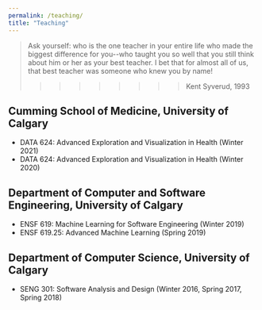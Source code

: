 ```yaml
---
permalink: /teaching/
title: "Teaching"
---
```


>Ask yourself: who is the one teacher in your entire life who made the biggest difference for you--who taught you so well that you still think about him or her as your best teacher. I bet that for almost all of us, that best teacher was someone who knew you by name!
>
>>>>>>>>>Kent Syverud, 1993


## Cumming School of Medicine, University of Calgary 
- DATA 624: Advanced Exploration and Visualization in Health (Winter 2021)
- DATA 624: Advanced Exploration and Visualization in Health (Winter 2020)

## Department of Computer and Software Engineering, University of Calgary
- ENSF 619: Machine Learning for Software Engineering (Winter 2019)
- ENSF 619.25: Advanced Machine Learning (Spring 2019)

## Department of Computer Science, University of Calgary
- SENG 301: Software Analysis and Design (Winter 2016, Spring 2017, Spring 2018)
